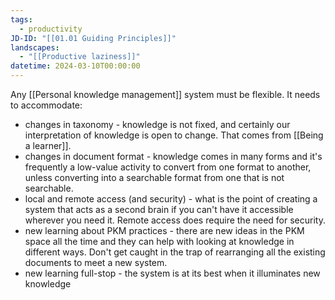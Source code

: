 ```yaml
---
tags:
  - productivity
JD-ID: "[[01.01 Guiding Principles]]"
landscapes:
  - "[[Productive laziness]]"
datetime: 2024-03-10T00:00:00
---
```

Any [[Personal knowledge management]] system must be flexible. It needs to accommodate:

- changes in taxonomy - knowledge is not fixed, and certainly our interpretation of knowledge is open to change. That comes from [[Being a learner]].
- changes in document format - knowledge comes in many forms and it's frequently a low-value activity to convert from one format to another, unless converting into a searchable format from one that is not searchable.
- local and remote access (and security) - what is the point of creating a system that acts as a second brain if you can't have it accessible wherever you need it. Remote access does require the need for security.
- new learning about PKM practices - there are new ideas in the PKM space all the time and they can help with looking at knowledge in different ways. Don't get caught in the trap of rearranging all the existing documents to meet a new system.
- new learning full-stop - the system is at its best when it illuminates new knowledge
